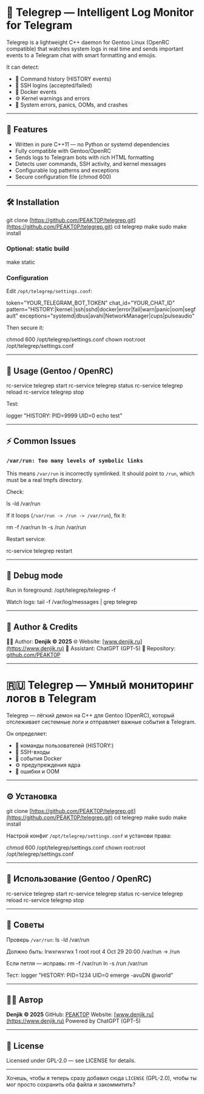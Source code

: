 # 🧠 Telegrep — Intelligent Log Monitor for Telegram

Telegrep is a lightweight C++ daemon for Gentoo Linux (OpenRC compatible) that watches system logs in real time and sends important events to a Telegram chat with smart formatting and emojis.

It can detect:

* 🧠 Command history (HISTORY events)
* 🔐 SSH logins (accepted/failed)
* 🐳 Docker events
* ⚙️ Kernel warnings and errors
* 🚨 System errors, panics, OOMs, and crashes

---

## 🧩 Features

* Written in pure C++11 — no Python or systemd dependencies
* Fully compatible with Gentoo/OpenRC
* Sends logs to Telegram bots with rich HTML formatting
* Detects user commands, SSH activity, and kernel messages
* Configurable log patterns and exceptions
* Secure configuration file (chmod 600)

---

## 🛠️ Installation

git clone [https://github.com/PEAKT0P/telegrep.git](https://github.com/PEAKT0P/telegrep.git)
cd telegrep
make
sudo make install

### Optional: static build

make static

### Configuration

Edit `/opt/telegrep/settings.conf`:

token="YOUR_TELEGRAM_BOT_TOKEN"
chat_id="YOUR_CHAT_ID"
pattern="HISTORY:|kernel:|ssh|sshd|docker|error|fail|warn|panic|oom|segfault"
exceptions="systemd|dbus|avahi|NetworkManager|cups|pulseaudio"

Then secure it:

chmod 600 /opt/telegrep/settings.conf
chown root:root /opt/telegrep/settings.conf

---

## 🚀 Usage (Gentoo / OpenRC)

rc-service telegrep start
rc-service telegrep status
rc-service telegrep reload
rc-service telegrep stop

Test:

logger "HISTORY: PID=9999 UID=0 echo test"

---

## ⚡ Common Issues

### `/var/run: Too many levels of symbolic links`

This means `/var/run` is incorrectly symlinked.
It should point to `/run`, which must be a real tmpfs directory.

Check:

ls -ld /var/run

If it loops (`/var/run -> /run -> /var/run`), fix it:

rm -f /var/run
ln -s /run /var/run

Restart service:

rc-service telegrep restart

---

## 🧰 Debug mode

Run in foreground:
/opt/telegrep/telegrep -f

Watch logs:
tail -f /var/log/messages | grep telegrep

---

## 🧠 Author & Credits

👨‍💻 Author: **Denjik © 2025**
🌐 Website: [www.denjik.ru](https://www.denjik.ru)
🤖 Assistant: ChatGPT (GPT-5)
💾 Repository: [github.com/PEAKT0P](https://github.com/PEAKT0P)

---

# 🇷🇺 Telegrep — Умный мониторинг логов в Telegram

Telegrep — лёгкий демон на C++ для Gentoo (OpenRC), который отслеживает системные логи и отправляет важные события в Telegram.

Он определяет:

* 🧠 команды пользователей (HISTORY:)
* 🔐 SSH-входы
* 🐳 события Docker
* ⚙️ предупреждения ядра
* 🚨 ошибки и OOM

---

## ⚙️ Установка

git clone [https://github.com/PEAKT0P/telegrep.git](https://github.com/PEAKT0P/telegrep.git)
cd telegrep
make
sudo make install

Настрой конфиг `/opt/telegrep/settings.conf` и установи права:

chmod 600 /opt/telegrep/settings.conf
chown root:root /opt/telegrep/settings.conf

---

## 🚀 Использование (Gentoo / OpenRC)

rc-service telegrep start
rc-service telegrep status
rc-service telegrep reload
rc-service telegrep stop

---

## 🧩 Советы

Проверь `/var/run`:
ls -ld /var/run

Должно быть:
lrwxrwxrwx 1 root root 4 Oct 29 20:00 /var/run -> /run

Если петля — исправь:
rm -f /var/run
ln -s /run /var/run

Тест:
logger "HISTORY: PID=1234 UID=0 emerge -avuDN @world"

---

## 🧑‍💻 Автор

**Denjik © 2025**
GitHub: [PEAKT0P](https://github.com/PEAKT0P)
Website: [www.denjik.ru](https://www.denjik.ru)
Powered by ChatGPT (GPT-5)

---

## 📜 License

Licensed under GPL-2.0 — see LICENSE for details.

---

Хочешь, чтобы я теперь сразу добавил сюда `LICENSE` (GPL-2.0), чтобы ты мог просто сохранить оба файла и закоммитить?

